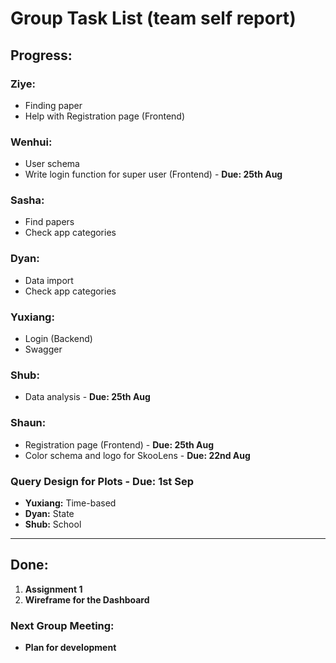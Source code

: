 # Group Task List (team self report)

## Progress:

### Ziye:
- Finding paper
- Help with Registration page (Frontend)

### Wenhui:
- User schema
- Write login function for super user (Frontend) - **Due: 25th Aug**

### Sasha:
- Find papers
- Check app categories

### Dyan:
- Data import
- Check app categories

### Yuxiang:
- Login (Backend)
- Swagger

### Shub:
- Data analysis - **Due: 25th Aug**

### Shaun:
- Registration page (Frontend) - **Due: 25th Aug**
- Color schema and logo for SkooLens - **Due: 22nd Aug**

### Query Design for Plots - **Due: 1st Sep**
- **Yuxiang:** Time-based
- **Dyan:** State
- **Shub:** School

---
## Done:
1. **Assignment 1**
2. **Wireframe for the Dashboard**

### Next Group Meeting:
- **Plan for development**
